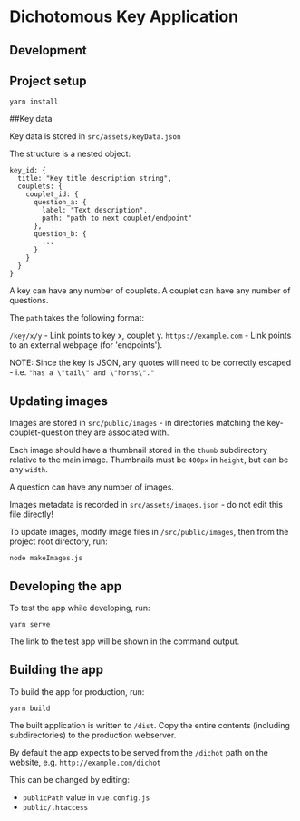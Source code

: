 # Dichotomous Key Application

## Development

## Project setup
```
yarn install
```

##Key data

Key data is stored in `src/assets/keyData.json`

The structure is a nested object:

```
key_id: {
  title: "Key title description string",
  couplets: {
    couplet_id: {
      question_a: {
        label: "Text description",
        path: "path to next couplet/endpoint"
      },
      question_b: {
        ...
      }
    }
  }
}
```
A key can have any number of couplets. A couplet can have any number of questions.

The `path` takes the following format:

`/key/x/y` - Link points to key x, couplet y.
`https://example.com` - Link points to an external webpage (for 'endpoints').

NOTE: Since the key is JSON, any quotes will need to be correctly escaped - i.e. `"has a \"tail\" and \"horns\"."`

## Updating images

Images are stored in `src/public/images` - in directories matching the key-couplet-question they are associated with.

Each image should have a thumbnail stored in the `thumb` subdirectory relative to the main image. Thumbnails must be `400px` in `height`, but can be any `width`.

A question can have any number of images.

Images metadata is recorded in `src/assets/images.json` - do not edit this file directly!

To update images, modify image files in `/src/public/images`, then from the project root directory, run:

`node makeImages.js`

## Developing the app

To test the app while developing, run:

```
yarn serve
```

The link to the test app will be shown in the command output.

## Building the app

To build the app for production, run:

```
yarn build
```
The built application is written to `/dist`. Copy the entire contents (including subdirectories) to the production webserver.

By default the app expects to be served from the `/dichot` path on the website, e.g. `http://example.com/dichot`

This can be changed by editing:
* `publicPath` value in `vue.config.js`
* `public/.htaccess`
